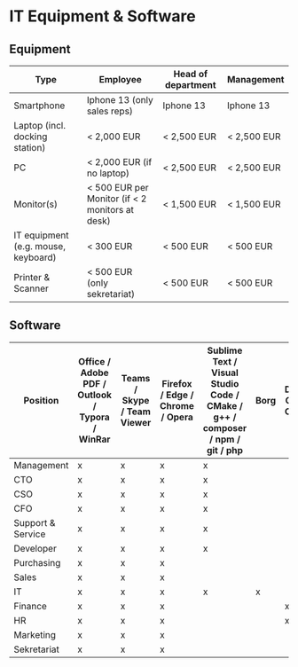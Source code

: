 # IT Equipment & Software

## Equipment

| Type               			      | Employee       	                                | Head of department   | Management	    |
| ----------------------------------- | ----------------------------------------------- | -------------------- | -------------- |
| Smartphone                          | Iphone 13 (only sales reps)                     | Iphone 13            | Iphone 13      |
| Laptop (incl. docking station)      | < 2,000 EUR                                     | < 2,500 EUR          | < 2,500 EUR    |
| PC                                  | < 2,000 EUR (if no laptop)                      | < 2,500 EUR          | < 2,500 EUR    |
| Monitor(s)                          | < 500 EUR per Monitor (if < 2 monitors at desk) | < 1,500 EUR          | < 1,500 EUR    |
| IT equipment (e.g. mouse, keyboard) | < 300 EUR                                       | < 500 EUR            | < 500 EUR      |
| Printer & Scanner                   | < 500 EUR (only sekretariat)                    | < 500 EUR            | < 500 EUR      |

## Software

| Position          | Office / Adobe PDF / Outlook / Typora / WinRar | Teams / Skype / Team Viewer | Firefox / Edge / Chrome / Opera | Sublime Text / Visual Studio Code / CMake / g++ / composer / npm / git / php | Borg | Datev / Crefo / Coface | Adobe Illustrator / Adobe Photoshop | Sanction Monitor |
| ----------------- | ------ | - | ------------------------------- | - | - | - | - | - |
| Management        | x      | x | x 							   | x |   |   |   |   |
| CTO               | x      | x | x 							   | x |   |   |   |   |
| CSO               | x      | x | x 							   | x |   |   |   |   |
| CFO               | x      | x | x 							   | x |   |   |   |   |
| Support & Service | x      | x | x 							   | x |   |   |   |   |
| Developer         | x      | x | x 							   | x |   |   |   |   |
| Purchasing        | x      | x | x 							   |   |   |   |   | x |
| Sales             | x      | x | x 							   |   |   |   |   | x |
| IT                | x      | x | x 							   | x | x |   |   | x |
| Finance           | x      | x | x 							   |   |   | x |   | x |
| HR                | x      | x | x 							   |   |   | x |   | x |
| Marketing         | x      | x | x 							   |   |   |   | x |   |
| Sekretariat       | x      | x | x 							   |   |   |   |   | x |
